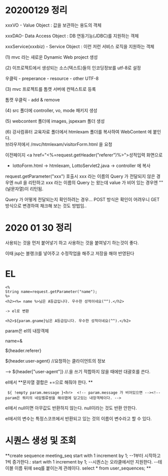 # 20200129 정리

xxxVO - Value Object : 값을 보관하는 용도의 객체

xxxDAO- Data Access Object : DB 연동기능(JDBC)를 지원하는 객체

xxxService(xxxbiz) - Service Object : 이런 저런 서비스 로직을 지원하는 객체



(1) mvc 라는 새로운 Dynamic Web project 생성

(2) 이프로젝트에서 생성되는 소스(텍스트)들의 인코딩정보를 utf-8로 설정

우클릭 - preperance - resource - other UTF-8

(3) mvc 프로젝트를 톰캣 서버에 컨텍스트로 등록

톰캣 우클릭 - add & remove 

(4) src 폴더에 controller, vo, mode 패키지 생성

(5) webcontent 폴더에 images, jspexam 폴더 생성

(6) 강사컴퓨터 교육자료 폴더에서 htmlexam 폴더를 복사하여 WebContent 에 붙인다.   
         브라우저에서 /mvc/htmlexam/visitorForm.html 을 요청



이전페이지 <a href="<%=request.getHeader("referer")%>">성적입력 화면으로</a>



   - lottoForm.html -> htmlexam, LottoServlet2.java -> controller 에 복사

   request.getParameter("xxx") 호출시 xxx 라는 이름의 Query 가 전달되지 않은 경우엔
   null 을 리턴하고 xxx 라는 이름의 Query 는 왔는데 value 가 비어 있는 경우엔 
   ""(널문자열)이 리턴됨.

   Query 가 어떻게 전달되는지 확인하려는 경우...
   POST 방식은 확인이 어려우니 GET 방식으로 변경하여 채크해 보는 것도 방법임..
      



# 2020 01 30 정리

사용되는 것을 먼저 붙어넣기 하고 사용하는 것을 붙여넣기 하는것이 좋다. 

이때 jsp는 블랭크를 넣어주고 수정작업을 해주고 저장을 해야 반영된다

# EL

```
<% 
String name=request.getParameter("name");
%>
<h2><%= name %>님은 A등급입니다. 우수한 성적이네요(^^).</h2>

-> el로 변환

<h2>${param.gname}님은 A등급입니다. 우수한 성적이네요(^^).</h2>
```

param은 el의 내장객체 



name=&



${header.referer}

${header.user-agent} //요청하는 클라이언트의 정보

--> ${header["user-agent"]} //.을 쓰기 적합하지 않을 때에만 대괄호를 쓴다.



el에서 **문자열 결합은 +=으로 해줘야 한다. **

```
 ${ !empty param.message }<hr>  <!-- param.message 가 비어있으면 --><!-- param은 쿼리의 네임벨류쌍을 해쉬맵에 담고있는 내장객체이다. -->
```

el에서 null이면 아무값도 반환하지 않는다. null이라는 것도 반환 안한다.

el에서의 변수는 특정스코프에서 반환되고 있는 것의 이름이 변수라고 할 수 있다.





# 시퀀스 생성 및 조회

**create sequence meeting_seq start with 1 increment by 1;
--1부터 시작하고 1씩 증가한다.: start with 1 increment by 1;
--시퀀스는 오라클에서만 지원한다.
--테이블 이름 뒤에 seq를 붙이는게 관례이다.
select * from user_sequences; **

